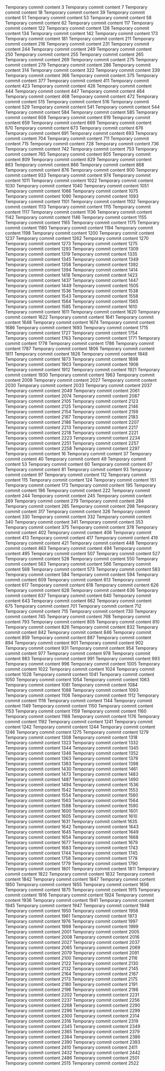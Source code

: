 Temporary commit content 3
Temporary commit content 7
Temporary commit content 18
Temporary commit content 39
Temporary commit content 51
Temporary commit content 53
Temporary commit content 58
Temporary commit content 62
Temporary commit content 117
Temporary commit content 122
Temporary commit content 128
Temporary commit content 134
Temporary commit content 142
Temporary commit content 173
Temporary commit content 181
Temporary commit content 211
Temporary commit content 216
Temporary commit content 231
Temporary commit content 244
Temporary commit content 249
Temporary commit content 250
Temporary commit content 255
Temporary commit content 265
Temporary commit content 269
Temporary commit content 275
Temporary commit content 279
Temporary commit content 286
Temporary commit content 314
Temporary commit content 322
Temporary commit content 339
Temporary commit content 366
Temporary commit content 375
Temporary commit content 377
Temporary commit content 411
Temporary commit content 423
Temporary commit content 426
Temporary commit content 444
Temporary commit content 447
Temporary commit content 464
Temporary commit content 468
Temporary commit content 472
Temporary commit content 515
Temporary commit content 516
Temporary commit content 529
Temporary commit content 541
Temporary commit content 544
Temporary commit content 584
Temporary commit content 585
Temporary commit content 608
Temporary commit content 619
Temporary commit content 659
Temporary commit content 669
Temporary commit content 670
Temporary commit content 673
Temporary commit content 676
Temporary commit content 691
Temporary commit content 693
Temporary commit content 704
Temporary commit content 711
Temporary commit content 715
Temporary commit content 728
Temporary commit content 736
Temporary commit content 742
Temporary commit content 753
Temporary commit content 765
Temporary commit content 805
Temporary commit content 809
Temporary commit content 829
Temporary commit content 863
Temporary commit content 866
Temporary commit content 868
Temporary commit content 876
Temporary commit content 900
Temporary commit content 933
Temporary commit content 974
Temporary commit content 1011
Temporary commit content 1022
Temporary commit content 1030
Temporary commit content 1040
Temporary commit content 1051
Temporary commit content 1066
Temporary commit content 1075
Temporary commit content 1090
Temporary commit content 1093
Temporary commit content 1101
Temporary commit content 1102
Temporary commit content 1113
Temporary commit content 1115
Temporary commit content 1117
Temporary commit content 1136
Temporary commit content 1142
Temporary commit content 1146
Temporary commit content 1155
Temporary commit content 1165
Temporary commit content 1175
Temporary commit content 1180
Temporary commit content 1194
Temporary commit content 1198
Temporary commit content 1200
Temporary commit content 1237
Temporary commit content 1262
Temporary commit content 1270
Temporary commit content 1273
Temporary commit content 1275
Temporary commit content 1293
Temporary commit content 1309
Temporary commit content 1319
Temporary commit content 1335
Temporary commit content 1345
Temporary commit content 1349
Temporary commit content 1358
Temporary commit content 1392
Temporary commit content 1394
Temporary commit content 1414
Temporary commit content 1418
Temporary commit content 1423
Temporary commit content 1437
Temporary commit content 1447
Temporary commit content 1449
Temporary commit content 1505
Temporary commit content 1536
Temporary commit content 1538
Temporary commit content 1543
Temporary commit content 1558
Temporary commit content 1564
Temporary commit content 1565
Temporary commit content 1585
Temporary commit content 1610
Temporary commit content 1611
Temporary commit content 1620
Temporary commit content 1622
Temporary commit content 1641
Temporary commit content 1648
Temporary commit content 1674
Temporary commit content 1686
Temporary commit content 1693
Temporary commit content 1715
Temporary commit content 1727
Temporary commit content 1754
Temporary commit content 1763
Temporary commit content 1771
Temporary commit content 1778
Temporary commit content 1786
Temporary commit content 1787
Temporary commit content 1806
Temporary commit content 1811
Temporary commit content 1826
Temporary commit content 1848
Temporary commit content 1873
Temporary commit content 1898
Temporary commit content 1903
Temporary commit content 1906
Temporary commit content 1912
Temporary commit content 1921
Temporary commit content 1930
Temporary commit content 1963
Temporary commit content 2008
Temporary commit content 2027
Temporary commit content 2030
Temporary commit content 2033
Temporary commit content 2037
Temporary commit content 2049
Temporary commit content 2061
Temporary commit content 2074
Temporary commit content 2087
Temporary commit content 2105
Temporary commit content 2123
Temporary commit content 2125
Temporary commit content 2146
Temporary commit content 2154
Temporary commit content 2159
Temporary commit content 2167
Temporary commit content 2183
Temporary commit content 2186
Temporary commit content 2207
Temporary commit content 2213
Temporary commit content 2217
Temporary commit content 2218
Temporary commit content 2221
Temporary commit content 2223
Temporary commit content 2234
Temporary commit content 2251
Temporary commit content 2257
Temporary commit content 2258
Temporary commit content 2297
Temporary commit content 16
Temporary commit content 37
Temporary commit content 40
Temporary commit content 49
Temporary commit content 53
Temporary commit content 60
Temporary commit content 67
Temporary commit content 81
Temporary commit content 93
Temporary commit content 97
Temporary commit content 112
Temporary commit content 115
Temporary commit content 124
Temporary commit content 151
Temporary commit content 173
Temporary commit content 195
Temporary commit content 196
Temporary commit content 222
Temporary commit content 244
Temporary commit content 245
Temporary commit content 269
Temporary commit content 279
Temporary commit content 284
Temporary commit content 285
Temporary commit content 298
Temporary commit content 317
Temporary commit content 326
Temporary commit content 330
Temporary commit content 332
Temporary commit content 340
Temporary commit content 341
Temporary commit content 353
Temporary commit content 375
Temporary commit content 378
Temporary commit content 402
Temporary commit content 406
Temporary commit content 413
Temporary commit content 417
Temporary commit content 419
Temporary commit content 421
Temporary commit content 448
Temporary commit content 463
Temporary commit content 494
Temporary commit content 495
Temporary commit content 507
Temporary commit content 527
Temporary commit content 528
Temporary commit content 550
Temporary commit content 563
Temporary commit content 566
Temporary commit content 568
Temporary commit content 573
Temporary commit content 583
Temporary commit content 584
Temporary commit content 594
Temporary commit content 609
Temporary commit content 613
Temporary commit content 617
Temporary commit content 618
Temporary commit content 626
Temporary commit content 628
Temporary commit content 636
Temporary commit content 637
Temporary commit content 640
Temporary commit content 643
Temporary commit content 662
Temporary commit content 675
Temporary commit content 701
Temporary commit content 712
Temporary commit content 715
Temporary commit content 730
Temporary commit content 745
Temporary commit content 768
Temporary commit content 793
Temporary commit content 805
Temporary commit content 810
Temporary commit content 826
Temporary commit content 832
Temporary commit content 842
Temporary commit content 846
Temporary commit content 859
Temporary commit content 887
Temporary commit content 894
Temporary commit content 901
Temporary commit content 902
Temporary commit content 931
Temporary commit content 954
Temporary commit content 977
Temporary commit content 978
Temporary commit content 983
Temporary commit content 991
Temporary commit content 993
Temporary commit content 996
Temporary commit content 1005
Temporary commit content 1022
Temporary commit content 1024
Temporary commit content 1028
Temporary commit content 1041
Temporary commit content 1050
Temporary commit content 1054
Temporary commit content 1063
Temporary commit content 1081
Temporary commit content 1084
Temporary commit content 1088
Temporary commit content 1093
Temporary commit content 1106
Temporary commit content 1112
Temporary commit content 1116
Temporary commit content 1144
Temporary commit content 1149
Temporary commit content 1150
Temporary commit content 1153
Temporary commit content 1159
Temporary commit content 1160
Temporary commit content 1168
Temporary commit content 1176
Temporary commit content 1192
Temporary commit content 1241
Temporary commit content 1242
Temporary commit content 1244
Temporary commit content 1246
Temporary commit content 1275
Temporary commit content 1279
Temporary commit content 1308
Temporary commit content 1318
Temporary commit content 1323
Temporary commit content 1332
Temporary commit content 1344
Temporary commit content 1345
Temporary commit content 1346
Temporary commit content 1352
Temporary commit content 1363
Temporary commit content 1379
Temporary commit content 1383
Temporary commit content 1398
Temporary commit content 1430
Temporary commit content 1461
Temporary commit content 1473
Temporary commit content 1483
Temporary commit content 1487
Temporary commit content 1490
Temporary commit content 1494
Temporary commit content 1536
Temporary commit content 1542
Temporary commit content 1553
Temporary commit content 1554
Temporary commit content 1560
Temporary commit content 1563
Temporary commit content 1564
Temporary commit content 1588
Temporary commit content 1590
Temporary commit content 1600
Temporary commit content 1601
Temporary commit content 1605
Temporary commit content 1610
Temporary commit content 1631
Temporary commit content 1635
Temporary commit content 1642
Temporary commit content 1643
Temporary commit content 1645
Temporary commit content 1649
Temporary commit content 1654
Temporary commit content 1668
Temporary commit content 1677
Temporary commit content 1679
Temporary commit content 1683
Temporary commit content 1743
Temporary commit content 1744
Temporary commit content 1745
Temporary commit content 1758
Temporary commit content 1778
Temporary commit content 1779
Temporary commit content 1790
Temporary commit content 1801
Temporary commit content 1811
Temporary commit content 1822
Temporary commit content 1832
Temporary commit content 1842
Temporary commit content 1847
Temporary commit content 1850
Temporary commit content 1855
Temporary commit content 1856
Temporary commit content 1875
Temporary commit content 1915
Temporary commit content 1916
Temporary commit content 1924
Temporary commit content 1936
Temporary commit content 1941
Temporary commit content 1945
Temporary commit content 1947
Temporary commit content 1948
Temporary commit content 1950
Temporary commit content 1956
Temporary commit content 1961
Temporary commit content 1973
Temporary commit content 1976
Temporary commit content 1997
Temporary commit content 1998
Temporary commit content 1999
Temporary commit content 2001
Temporary commit content 2005
Temporary commit content 2008
Temporary commit content 2016
Temporary commit content 2027
Temporary commit content 2037
Temporary commit content 2065
Temporary commit content 2069
Temporary commit content 2079
Temporary commit content 2091
Temporary commit content 2100
Temporary commit content 2116
Temporary commit content 2122
Temporary commit content 2130
Temporary commit content 2132
Temporary commit content 2145
Temporary commit content 2164
Temporary commit content 2167
Temporary commit content 2173
Temporary commit content 2175
Temporary commit content 2180
Temporary commit content 2191
Temporary commit content 2196
Temporary commit content 2198
Temporary commit content 2202
Temporary commit content 2231
Temporary commit content 2237
Temporary commit content 2256
Temporary commit content 2268
Temporary commit content 2290
Temporary commit content 2296
Temporary commit content 2299
Temporary commit content 2300
Temporary commit content 2314
Temporary commit content 2316
Temporary commit content 2319
Temporary commit content 2345
Temporary commit content 2349
Temporary commit content 2365
Temporary commit content 2379
Temporary commit content 2384
Temporary commit content 2386
Temporary commit content 2390
Temporary commit content 2393
Temporary commit content 2410
Temporary commit content 2411
Temporary commit content 2432
Temporary commit content 2442
Temporary commit content 2486
Temporary commit content 2501
Temporary commit content 2515
Temporary commit content 2522
